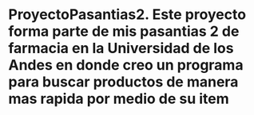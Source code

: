 # ProyectoPasantias2. Este proyecto forma parte de mis pasantias 2 de farmacia en la Universidad de los Andes en donde creo un programa para buscar productos de manera mas rapida por medio de su item
